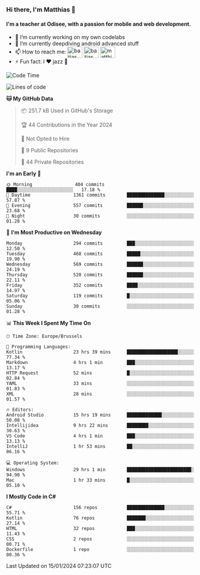 ### Hi there, I'm Matthias 👋

#### I'm a teacher at Odisee, with a passion for mobile and web development.

- 🔭 I’m currently working on my own codelabs
- 🌱 I’m currently deepdiving android advanced stuff
- 📫 How to reach me: <a href="https://dev.to/batjas" target="_blank"><img align="center" src="https://raw.githubusercontent.com/rahuldkjain/github-profile-readme-generator/master/src/images/icons/Social/devto.svg" alt="batjas" height="30" width="40" /></a>
<a href="https://twitter.com/batjas" target="_blank"><img align="center" src="https://raw.githubusercontent.com/rahuldkjain/github-profile-readme-generator/master/src/images/icons/Social/twitter.svg" alt="batjas" height="30" width="40" /></a>
<a href="https://linkedin.com/in/matthiasdruwé" target="_blank"><img align="center" src="https://raw.githubusercontent.com/rahuldkjain/github-profile-readme-generator/master/src/images/icons/Social/linked-in-alt.svg" alt="matthiasdruwé" height="30" width="40" /></a>
- ⚡ Fun fact: I ❤ jazz 🎷


<!--START_SECTION:waka-->
![Code Time](http://img.shields.io/badge/Code%20Time-1%2C009%20hrs%2034%20mins-blue)

![Lines of code](https://img.shields.io/badge/From%20Hello%20World%20I%27ve%20Written-2.6%20million%20lines%20of%20code-blue)

**🐱 My GitHub Data** 

> 📦 251.7 kB Used in GitHub's Storage 
 > 
> 🏆 44 Contributions in the Year 2024
 > 
> 🚫 Not Opted to Hire
 > 
> 📜 9 Public Repositories 
 > 
> 🔑 44 Private Repositories 
 > 
**I'm an Early 🐤** 

```text
🌞 Morning                404 commits         ████░░░░░░░░░░░░░░░░░░░░░   17.18 % 
🌆 Daytime                1361 commits        ██████████████░░░░░░░░░░░   57.87 % 
🌃 Evening                557 commits         ██████░░░░░░░░░░░░░░░░░░░   23.68 % 
🌙 Night                  30 commits          ░░░░░░░░░░░░░░░░░░░░░░░░░   01.28 % 
```
📅 **I'm Most Productive on Wednesday** 

```text
Monday                   294 commits         ███░░░░░░░░░░░░░░░░░░░░░░   12.50 % 
Tuesday                  468 commits         █████░░░░░░░░░░░░░░░░░░░░   19.90 % 
Wednesday                569 commits         ██████░░░░░░░░░░░░░░░░░░░   24.19 % 
Thursday                 520 commits         ██████░░░░░░░░░░░░░░░░░░░   22.11 % 
Friday                   352 commits         ████░░░░░░░░░░░░░░░░░░░░░   14.97 % 
Saturday                 119 commits         █░░░░░░░░░░░░░░░░░░░░░░░░   05.06 % 
Sunday                   30 commits          ░░░░░░░░░░░░░░░░░░░░░░░░░   01.28 % 
```


📊 **This Week I Spent My Time On** 

```text
🕑︎ Time Zone: Europe/Brussels

💬 Programming Languages: 
Kotlin                   23 hrs 39 mins      ███████████████████░░░░░░   77.34 % 
Markdown                 4 hrs 1 min         ███░░░░░░░░░░░░░░░░░░░░░░   13.17 % 
HTTP Request             52 mins             █░░░░░░░░░░░░░░░░░░░░░░░░   02.84 % 
YAML                     33 mins             ░░░░░░░░░░░░░░░░░░░░░░░░░   01.83 % 
XML                      28 mins             ░░░░░░░░░░░░░░░░░░░░░░░░░   01.57 % 

🔥 Editors: 
Android Studio           15 hrs 19 mins      █████████████░░░░░░░░░░░░   50.08 % 
Intellijidea             9 hrs 22 mins       ████████░░░░░░░░░░░░░░░░░   30.63 % 
VS Code                  4 hrs 1 min         ███░░░░░░░░░░░░░░░░░░░░░░   13.13 % 
IntelliJ                 1 hr 53 mins        ██░░░░░░░░░░░░░░░░░░░░░░░   06.16 % 

💻 Operating System: 
Windows                  29 hrs 1 min        ████████████████████████░   94.90 % 
Mac                      1 hr 33 mins        █░░░░░░░░░░░░░░░░░░░░░░░░   05.10 % 
```

**I Mostly Code in C#** 

```text
C#                       156 repos           ██████████████░░░░░░░░░░░   55.71 % 
Kotlin                   76 repos            ███████░░░░░░░░░░░░░░░░░░   27.14 % 
HTML                     32 repos            ███░░░░░░░░░░░░░░░░░░░░░░   11.43 % 
CSS                      2 repos             ░░░░░░░░░░░░░░░░░░░░░░░░░   00.71 % 
Dockerfile               1 repo              ░░░░░░░░░░░░░░░░░░░░░░░░░   00.36 % 
```




 Last Updated on 15/01/2024 07:23:07 UTC
<!--END_SECTION:waka-->
